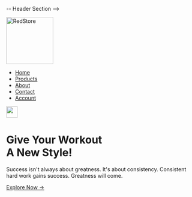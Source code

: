 -- Header Section -->
<div class="header">
    <div class="container">
      <div class="navbar">
        <div class="logo">
          <a href="index.html"><img src="https://i.ibb.co/kDVwgwp/logo.png" alt="RedStore" width="125px" /></a>
        </div>
        <nav>
          <ul id="MenuItems">
            <li><a href="index.html">Home</a></li>
            <li><a href="product.html">Products</a></li>
            <li><a href="#">About</a></li>
            <li><a href="#">Contact</a></li>
            <li><a href="account.html">Account</a></li>
          </ul>
        </nav>
        <a href="cart.html"><img src="https://i.ibb.co/PNjjx3y/cart.png" alt="" width="30px" height="30px" /></a>
        <img src="https://i.ibb.co/6XbqwjD/menu.png" alt="" class="menu-icon" onclick="menutoggle()" />
      </div>
      <div class="row">
        <div class="col-2">
          <h1>
            Give Your Workout <br />
            A New Style!
          </h1>
          <p>
            Success isn't always about greatness. It's about consistency.
            Consistent <br />hard work gains success. Greatness will come.
          </p>
          <a href="#" target="_blank" rel="noopener noreferrer" class="btn">Explore Now →</a>
        </div>
        <div class="col-2">
          <img src="https://i.ibb.co/QpTmdX5/image1.png" alt="" />
        </div>
      </div>
    </div>
  </div>
